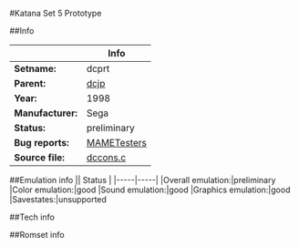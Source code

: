 #Katana Set 5 Prototype

##Info

||Info|
|-----|-----|
|**Setname:**|dcprt
|**Parent:**|[dcjp](dcjp.md)
|**Year:**|1998
|**Manufacturer:**|Sega
|**Status:**|preliminary
|**Bug reports:**|[MAMETesters](http://mametesters.org/view_all_set.php?type=1&temporary=y&search=dccons.c)
|**Source file:**|[dccons.c](https://github.com/mamedev/mame/blob/master/src/mess/drivers/dccons.c)

##Emulation info
|| Status |
|-----|-----|
|Overall emulation:|preliminary
|Color emulation:|good
|Sound emulation:|good
|Graphics emulation:|good
|Savestates:|unsupported

##Tech info

##Romset info

<!--- START OF EDITED COMMENT DO NOT TOUCH TEXT ABOVE-->
